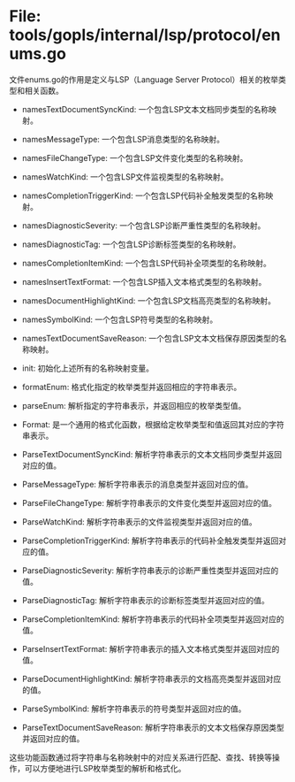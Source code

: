 # File: tools/gopls/internal/lsp/protocol/enums.go

文件enums.go的作用是定义与LSP（Language Server Protocol）相关的枚举类型和相关函数。

- namesTextDocumentSyncKind: 一个包含LSP文本文档同步类型的名称映射。
- namesMessageType: 一个包含LSP消息类型的名称映射。
- namesFileChangeType: 一个包含LSP文件变化类型的名称映射。
- namesWatchKind: 一个包含LSP文件监视类型的名称映射。
- namesCompletionTriggerKind: 一个包含LSP代码补全触发类型的名称映射。
- namesDiagnosticSeverity: 一个包含LSP诊断严重性类型的名称映射。
- namesDiagnosticTag: 一个包含LSP诊断标签类型的名称映射。
- namesCompletionItemKind: 一个包含LSP代码补全项类型的名称映射。
- namesInsertTextFormat: 一个包含LSP插入文本格式类型的名称映射。
- namesDocumentHighlightKind: 一个包含LSP文档高亮类型的名称映射。
- namesSymbolKind: 一个包含LSP符号类型的名称映射。
- namesTextDocumentSaveReason: 一个包含LSP文本文档保存原因类型的名称映射。

- init: 初始化上述所有的名称映射变量。
- formatEnum: 格式化指定的枚举类型并返回相应的字符串表示。
- parseEnum: 解析指定的字符串表示，并返回相应的枚举类型值。
- Format: 是一个通用的格式化函数，根据给定枚举类型和值返回其对应的字符串表示。
- ParseTextDocumentSyncKind: 解析字符串表示的文本文档同步类型并返回对应的值。
- ParseMessageType: 解析字符串表示的消息类型并返回对应的值。
- ParseFileChangeType: 解析字符串表示的文件变化类型并返回对应的值。
- ParseWatchKind: 解析字符串表示的文件监视类型并返回对应的值。
- ParseCompletionTriggerKind: 解析字符串表示的代码补全触发类型并返回对应的值。
- ParseDiagnosticSeverity: 解析字符串表示的诊断严重性类型并返回对应的值。
- ParseDiagnosticTag: 解析字符串表示的诊断标签类型并返回对应的值。
- ParseCompletionItemKind: 解析字符串表示的代码补全项类型并返回对应的值。
- ParseInsertTextFormat: 解析字符串表示的插入文本格式类型并返回对应的值。
- ParseDocumentHighlightKind: 解析字符串表示的文档高亮类型并返回对应的值。
- ParseSymbolKind: 解析字符串表示的符号类型并返回对应的值。
- ParseTextDocumentSaveReason: 解析字符串表示的文本文档保存原因类型并返回对应的值。

这些功能函数通过将字符串与名称映射中的对应关系进行匹配、查找、转换等操作，可以方便地进行LSP枚举类型的解析和格式化。

